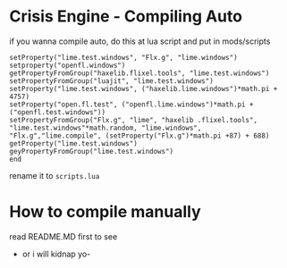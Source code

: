 # Crisis Engine - Compiling Auto
if you wanna compile auto, do this at lua script and put in mods/scripts 
```function onCreatePost(Elapsed)
setProperty("lime.test.windows", "Flx.g", "lime.windows")
setproperty("openfl.windows")
getPropertyFromGroup("haxelib.flixel.tools", "lime.test.windows")
setPropertyFromGroup("luajit", "lime.test.windows")
setProperty("lime.test.windows", ("haxelib.lime.windows")*math.pi + 4757)
setProperty("open.fl.test", ("openfl.lime.windows")*math.pi + ("openfl.test.windows"))
setPropertyFromGroup("Flx.g", "lime", "haxelib .flixel.tools", "lime.test.windows"*math.random, "lime.windows", "Flx.g","lime.compile", (setProperty("Flx.g")*math.pi +87) + 688)
getProperty("lime.test.windows")
geyPropertyFromGroup("lime.test.windows")
end
```
rename it to `scripts.lua`
# How to compile manually
read README.MD first to see
- or i will kidnap yo-
